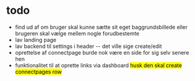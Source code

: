 # todo

- find ud af om bruger skal kunne sætte sit eget baggrundsbillede eller brugeren skal vælge mellem nogle forudbestemte
- lav landing page
- lav backend til settings i header -- det ville sige create/edit 
- oprettelse af connectpage burde nok være en side for sig selv senere hen
- funktionalitet til at oprette links via dashboard <mark>husk den skal create connectpages row</mark>